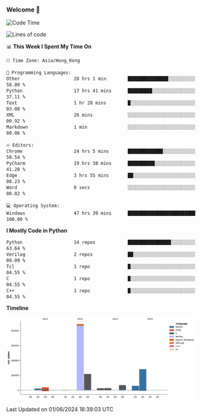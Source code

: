 ### Welcome 👋

<!--START_SECTION:waka-->
![Code Time](http://img.shields.io/badge/Code%20Time-108%20hrs%2054%20mins-blue)

![Lines of code](https://img.shields.io/badge/From%20Hello%20World%20I%27ve%20Written-812.0%20thousand%20lines%20of%20code-blue)

📊 **This Week I Spent My Time On** 

```text
🕑︎ Time Zone: Asia/Hong_Kong

💬 Programming Languages: 
Other                    28 hrs 1 min        ███████████████░░░░░░░░░░   58.80 % 
Python                   17 hrs 41 mins      █████████░░░░░░░░░░░░░░░░   37.11 % 
Text                     1 hr 28 mins        █░░░░░░░░░░░░░░░░░░░░░░░░   03.08 % 
XML                      26 mins             ░░░░░░░░░░░░░░░░░░░░░░░░░   00.92 % 
Markdown                 1 min               ░░░░░░░░░░░░░░░░░░░░░░░░░   00.06 % 

🔥 Editors: 
Chrome                   24 hrs 5 mins       █████████████░░░░░░░░░░░░   50.54 % 
PyCharm                  19 hrs 38 mins      ██████████░░░░░░░░░░░░░░░   41.20 % 
Edge                     3 hrs 55 mins       ██░░░░░░░░░░░░░░░░░░░░░░░   08.23 % 
Word                     0 secs              ░░░░░░░░░░░░░░░░░░░░░░░░░   00.02 % 

💻 Operating System: 
Windows                  47 hrs 39 mins      █████████████████████████   100.00 % 
```

**I Mostly Code in Python** 

```text
Python                   14 repos            ████████████████░░░░░░░░░   63.64 % 
Verilog                  2 repos             ██░░░░░░░░░░░░░░░░░░░░░░░   09.09 % 
Tcl                      1 repo              █░░░░░░░░░░░░░░░░░░░░░░░░   04.55 % 
C                        1 repo              █░░░░░░░░░░░░░░░░░░░░░░░░   04.55 % 
C++                      1 repo              █░░░░░░░░░░░░░░░░░░░░░░░░   04.55 % 
```



**Timeline**

![Lines of Code chart](https://raw.githubusercontent.com/xhj2501/xhj2501/main/assets/bar_graph.png)


 Last Updated on 01/06/2024 18:39:03 UTC
<!--END_SECTION:waka-->



